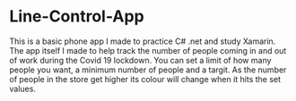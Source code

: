 # Line-Control-App
This is a basic phone app I made to practice C# .net and study Xamarin. 
The app itself I made to help track the number of people coming in and out of work during the Covid 19 lockdown.
You can set a limit of how many people you want, a minimum number of people and a targit. 
As the number of people in the store get higher its colour will change when it hits the set values.
